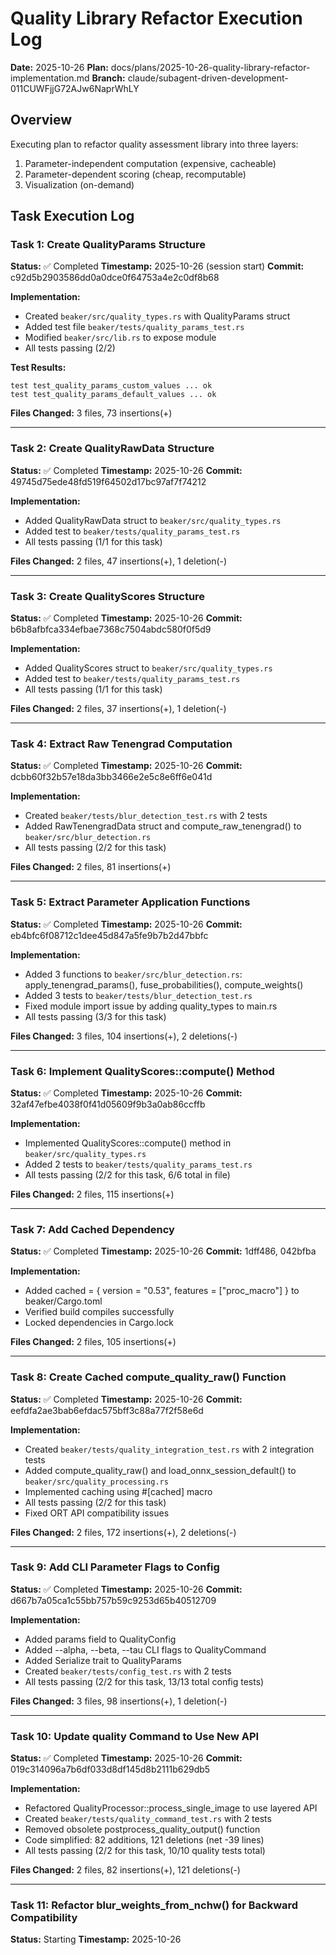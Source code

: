 # Quality Library Refactor Execution Log

**Date:** 2025-10-26
**Plan:** docs/plans/2025-10-26-quality-library-refactor-implementation.md
**Branch:** claude/subagent-driven-development-011CUWFjjG72AJw6NaprWhLY

## Overview

Executing plan to refactor quality assessment library into three layers:
1. Parameter-independent computation (expensive, cacheable)
2. Parameter-dependent scoring (cheap, recomputable)
3. Visualization (on-demand)

## Task Execution Log

### Task 1: Create QualityParams Structure
**Status:** ✅ Completed
**Timestamp:** 2025-10-26 (session start)
**Commit:** c92d5b2903586dd0a0dce0f64753a4e2c0df8b68

**Implementation:**
- Created `beaker/src/quality_types.rs` with QualityParams struct
- Added test file `beaker/tests/quality_params_test.rs`
- Modified `beaker/src/lib.rs` to expose module
- All tests passing (2/2)

**Test Results:**
```
test test_quality_params_custom_values ... ok
test test_quality_params_default_values ... ok
```

**Files Changed:** 3 files, 73 insertions(+)

---

### Task 2: Create QualityRawData Structure
**Status:** ✅ Completed
**Timestamp:** 2025-10-26
**Commit:** 49745d75ede48fd519f64502d17bc97af7f74212

**Implementation:**
- Added QualityRawData struct to `beaker/src/quality_types.rs`
- Added test to `beaker/tests/quality_params_test.rs`
- All tests passing (1/1 for this task)

**Files Changed:** 2 files, 47 insertions(+), 1 deletion(-)

---

### Task 3: Create QualityScores Structure
**Status:** ✅ Completed
**Timestamp:** 2025-10-26
**Commit:** b6b8afbfca334efbae7368c7504abdc580f0f5d9

**Implementation:**
- Added QualityScores struct to `beaker/src/quality_types.rs`
- Added test to `beaker/tests/quality_params_test.rs`
- All tests passing (1/1 for this task)

**Files Changed:** 2 files, 37 insertions(+), 1 deletion(-)

---

### Task 4: Extract Raw Tenengrad Computation
**Status:** ✅ Completed
**Timestamp:** 2025-10-26
**Commit:** dcbb60f32b57e18da3bb3466e2e5c8e6ff6e041d

**Implementation:**
- Created `beaker/tests/blur_detection_test.rs` with 2 tests
- Added RawTenengradData struct and compute_raw_tenengrad() to `beaker/src/blur_detection.rs`
- All tests passing (2/2 for this task)

**Files Changed:** 2 files, 81 insertions(+)

---

### Task 5: Extract Parameter Application Functions
**Status:** ✅ Completed
**Timestamp:** 2025-10-26
**Commit:** eb4bfc6f08712c1dee45d847a5fe9b7b2d47bbfc

**Implementation:**
- Added 3 functions to `beaker/src/blur_detection.rs`: apply_tenengrad_params(), fuse_probabilities(), compute_weights()
- Added 3 tests to `beaker/tests/blur_detection_test.rs`
- Fixed module import issue by adding quality_types to main.rs
- All tests passing (3/3 for this task)

**Files Changed:** 3 files, 104 insertions(+), 2 deletions(-)

---

### Task 6: Implement QualityScores::compute() Method
**Status:** ✅ Completed
**Timestamp:** 2025-10-26
**Commit:** 32af47efbe4038f0f41d05609f9b3a0ab86ccffb

**Implementation:**
- Implemented QualityScores::compute() method in `beaker/src/quality_types.rs`
- Added 2 tests to `beaker/tests/quality_params_test.rs`
- All tests passing (2/2 for this task, 6/6 total in file)

**Files Changed:** 2 files, 115 insertions(+)

---

### Task 7: Add Cached Dependency
**Status:** ✅ Completed
**Timestamp:** 2025-10-26
**Commit:** 1dff486, 042bfba

**Implementation:**
- Added cached = { version = "0.53", features = ["proc_macro"] } to beaker/Cargo.toml
- Verified build compiles successfully
- Locked dependencies in Cargo.lock

**Files Changed:** 2 files, 105 insertions(+)

---

### Task 8: Create Cached compute_quality_raw() Function
**Status:** ✅ Completed
**Timestamp:** 2025-10-26
**Commit:** eefdfa2ae3bab6efdac575bff3c88a77f2f58e6d

**Implementation:**
- Created `beaker/tests/quality_integration_test.rs` with 2 integration tests
- Added compute_quality_raw() and load_onnx_session_default() to `beaker/src/quality_processing.rs`
- Implemented caching using #[cached] macro
- All tests passing (2/2 for this task)
- Fixed ORT API compatibility issues

**Files Changed:** 2 files, 172 insertions(+), 2 deletions(-)

---

### Task 9: Add CLI Parameter Flags to Config
**Status:** ✅ Completed
**Timestamp:** 2025-10-26
**Commit:** d667b7a05ca1c55bb757b59c9253d65b40512709

**Implementation:**
- Added params field to QualityConfig
- Added --alpha, --beta, --tau CLI flags to QualityCommand
- Added Serialize trait to QualityParams
- Created `beaker/tests/config_test.rs` with 2 tests
- All tests passing (2/2 for this task, 13/13 total config tests)

**Files Changed:** 3 files, 98 insertions(+), 1 deletion(-)

---

### Task 10: Update quality Command to Use New API
**Status:** ✅ Completed
**Timestamp:** 2025-10-26
**Commit:** 019c314096a7b6df033d8df145d8b2111b629db5

**Implementation:**
- Refactored QualityProcessor::process_single_image to use layered API
- Created `beaker/tests/quality_command_test.rs` with 2 tests
- Removed obsolete postprocess_quality_output() function
- Code simplified: 82 additions, 121 deletions (net -39 lines)
- All tests passing (2/2 for this task, 10/10 quality tests total)

**Files Changed:** 2 files, 82 insertions(+), 121 deletions(-)

---

### Task 11: Refactor blur_weights_from_nchw() for Backward Compatibility
**Status:** Starting
**Timestamp:** 2025-10-26
